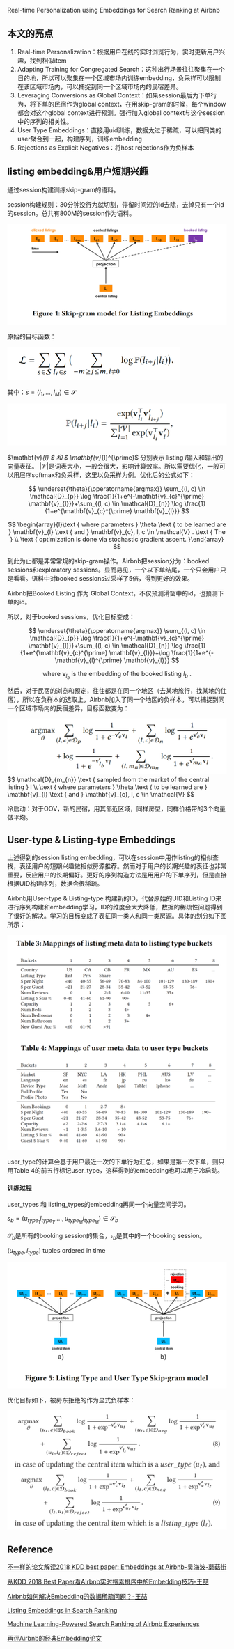 Real-time Personalization using Embeddings for Search Ranking at Airbnb



## 本文的亮点

1. Real-time Personalization：根据用户在线的实时浏览行为，实时更新用户兴趣，找到相似item
2. Adapting Training for Congregated Search：这种出行场景往往聚集在一个目的地，所以可以聚集在一个区域市场内训练embedding，负采样可以限制在该区域市场内，可以捕捉到同一个区域市场内的民宿差异。
3. Leveraging Conversions as Global Context：如果session最后为下单行为，将下单的民宿作为global context，在用skip-gram的时候，每个window都会对这个global context进行预测。强行加入global context与这个session中的序列的相关性。
4. User Type Embeddings：直接用uid训练，数据太过于稀疏，可以把同类的user聚合到一起，构建序列，训练embedding
5. Rejections as Explicit Negatives：将host rejections作为负样本



## listing embedding&用户短期兴趣

通过session构建训练skip-gram的语料。

session构建规则：30分钟没行为就切割，停留时间短的id去除，去掉只有一个id的session。总共有800M的session作为语料。



![image-20201015143235115](pics/image-20201015143235115.png)

原始的目标函数：

<img src="pics/image-20201015142211711.png" alt="image-20201015142211711" style="zoom:50%;" />

其中：$s=\left(l_{1}, \ldots, l_{M}\right) \in \mathcal{S}$

<img src="pics/image-20201015142439056.png" alt="image-20201015142211711" style="zoom:50%;" />

$\mathbf{v}_{l} $  和 $ \mathbf{v}_{l}^{\prime}$ 分别表示 listing $l$输入和输出的向量表征。
$|\mathcal{V}|$是词表大小，一般会很大，影响计算效率。所以需要优化，一般可以用层序softmax和负采样，这里以负采样为例。优化后的公式如下：

<p>

$$
\underset{\theta}{\operatorname{argmax}} \sum_{(l, c) \in \mathcal{D}_{p}} \log \frac{1}{1+e^{-\mathbf{v}_{c}^{\prime} \mathbf{v}_{l}}}+\sum_{(l, c) \in \mathcal{D}_{n}} \log \frac{1}{1+e^{\mathbf{v}_{c}^{\prime} \mathbf{v}_{l}}}
$$

$$
\begin{array}{l}\text { where parameters } \theta \text { to be learned are } \mathbf{v}_{l} \text { and } \mathbf{v}_{c}, l, c \in \mathcal{V} . \text { The } \\ \text { optimization is done via stochastic gradient ascent. }\end{array}
$$

</p>



到此为止都是非常常规的skip-gram操作。Airbnb把session分为：booked sessions和exploratory sessions。显而易见，一个以下单结尾，一个只会用户只是看看。语料中对booked sessions过采样了5倍，得到更好的效果。

Airbnb把Booked Listing 作为 Global Context，不仅预测滑窗中的id，也预测下单的id。

所以，对于booked sessions，优化目标变成：

<p>

$$
\underset{\theta}{\operatorname{argmax}} \sum_{(l, c) \in \mathcal{D}_{p}} \log \frac{1}{1+e^{-\mathbf{v}_{c}^{\prime} \mathbf{v}_{l}}}+\sum_{(l, c) \in \mathcal{D}_{n}} \log \frac{1}{1+e^{\mathbf{v}_{c}^{\prime} \mathbf{v}_{l}}}+\log \frac{1}{1+e^{-\mathbf{v}_{l}^{\prime} \mathbf{v}_{l}}}
$$

$$
\text { where } \mathbf{v}_{l_{b}} \text { is the embedding of the booked listing } l_{b} \text { . }
$$

</p>

然后，对于民宿的浏览和预定，往往都是在同一个地区（去某地旅行，找某地的住宿），所以在负样本的选取上，Airbnb加入了同一个地区的负样本，可以捕捉到同一个区域市场内的民宿差异，目标函数变为：

<p>

<img src="pics/image-20201015152635907.png" alt="image-20201015152635907" style="zoom:50%;" />
$$
\mathcal{D}_{m_{n}} \text { sampled from the market of the central listing } l \\
\text { where parameters } \theta \text { to be learned are } \mathbf{v}_{l} \text { and } \mathbf{v}_{c}, l, c \in \mathcal{V}
$$
</p>

冷启动：对于OOV，新的民宿，用其邻近区域，同样房型，同样价格带的3个向量做平均。



## User-type & Listing-type Embeddings

上述得到的session listing embedding，可以在session中用作listing的相似查找，表征用户的短期兴趣做相似房源推荐。然而对于用户的长期兴趣的表征也非常重要，反应用户的长期偏好。更好的序列构造方法是用用户的下单序列，但是直接根据UID构建序列，数据会很稀疏。

Airbnb用User-type & Listing-type 构建新的ID，代替原始的UID和Listing ID来进行序列构建和embedding学习，ID的维度会大大降低，数据的稀疏性问题得到了很好的解决。学习的目标变成了表征同一类人和同一类房源。具体的划分如下图所示：

![image-20201015162850931](pics/image-20201015162850931.png)

user_type的计算会基于用户最近一次的下单行为汇总，如果是第一次下单，则只用Table 4的前五行标记user_type，这样得到的embedding也可以用于冷启动。

#### 训练过程

<p>

user_types 和 listing_types的embedding再同一个向量空间学习。

$s_{b}=\left(u_{t y p e_{1}} l_{t y p e_{1}}, \ldots, u_{t y p e_{M}} l_{t y p e_{M}}\right) \in \mathcal{S}_{b}$

$\mathcal{S}_{b}$是所有的booking session的集合，$\mathcal{s}_{b}$是其中的一个booking session。

$(u_{type}, l_{type})$ tuples ordered in time

</p>

![image-20201015163858785](pics/image-20201015163858785.png)

优化目标如下，被房东拒绝的作为显式负样本：

<img src="pics/image-20201015164835073.png" alt="image-20201015164835073" style="zoom:50%;" />






## Reference

[不一样的论文解读2018 KDD best paper: Embeddings at Airbnb-吴海波-蘑菇街](https://zhuanlan.zhihu.com/p/49537461)

[从KDD 2018 Best Paper看Airbnb实时搜索排序中的Embedding技巧-王喆](https://zhuanlan.zhihu.com/p/55149901)

[Airbnb如何解决Embedding的数据稀疏问题？-王喆](https://zhuanlan.zhihu.com/p/57313656)

[Listing Embeddings in Search Ranking](https://medium.com/airbnb-engineering/listing-embeddings-for-similar-listing-recommendations-and-real-time-personalization-in-search-601172f7603e)

[Machine Learning-Powered Search Ranking of Airbnb Experiences](https://medium.com/airbnb-engineering/machine-learning-powered-search-ranking-of-airbnb-experiences-110b4b1a0789)

[再评Airbnb的经典Embedding论文](https://zhuanlan.zhihu.com/p/162163054)



